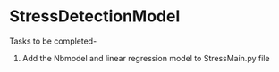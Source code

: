 # StressDetectionModel

Tasks to be completed-
  1. Add the Nbmodel and linear regression model to StressMain.py file
  
